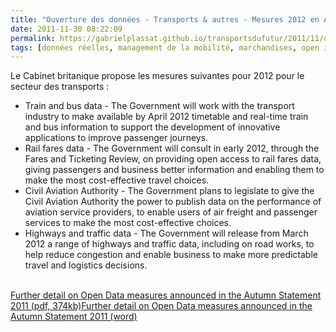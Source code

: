 ```yaml
---
title: "Ouverture des données - Transports & autres - Mesures 2012 en Angleterre"
date: 2011-11-30 08:22:09
permalink: https://gabrielplassat.github.io/transportsdufutur/2011/11/ouverture-des-donnees-transports-autres-mesures-2012-en-angleterre.html
tags: [données réelles, management de la mobilité, marchandises, open innovation, open source, partage de données]
---
```


<p>Le Cabinet britanique propose les mesures suivantes pour 2012 pour le secteur des transports :</p> <ul> <li>Train and bus data - The Government will work with the transport industry to make available by April 2012 timetable and real-time train and bus information to support the development of innovative applications to improve passenger journeys.</li> <li>Rail fares data - The Government will consult in early 2012, through the Fares and Ticketing Review, on providing open access to rail fares data, giving passengers and business better information and enabling them to make the most cost-effective travel choices.</li> <li>Civil Aviation Authority - The Government plans to legislate to give the Civil Aviation Authority the power to publish data on the performance of aviation service providers, to enable users of air freight and passenger services to make the most cost-effective choices.</li> <li> Highways and traffic data - The Government will release from March 2012 a range of highways and traffic data, including on road works, to help reduce congestion and enable business to make more predictable travel and logistics decisions.</li> </ul> <p><br /><a href="https://gabrielplassat.github.io/transportsdufutur/wp-content/uploads/sites/6/2011/11/Further_detail_on_Open_Data_measures_in_the_Autumn_Statement_2011.pdf">Further detail on Open Data measures announced in the Autumn Statement 2011 (pdf, 374kb)</a><a href="https://gabrielplassat.github.io/transportsdufutur/wp-content/uploads/sites/6/2011/11/Further_detail_on_Open_Data_measures_in_the_Autumn_Statement_2011.doc">Further detail on Open Data measures announced in the Autumn Statement 2011 (word)</a></p>
